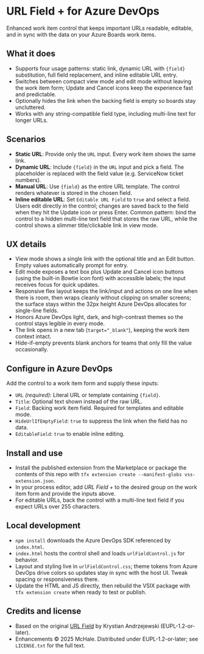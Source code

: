 # URL Field + for Azure DevOps

Enhanced work item control that keeps important URLs readable, editable, and in sync with the data on your Azure Boards work items.

## What it does
- Supports four usage patterns: static link, dynamic URL with `{field}` substitution, full field replacement, and inline editable URL entry.
- Switches between compact view mode and edit mode without leaving the work item form; Update and Cancel icons keep the experience fast and predictable.
- Optionally hides the link when the backing field is empty so boards stay uncluttered.
- Works with any string-compatible field type, including multi-line text for longer URLs.

## Scenarios
- **Static URL**: Provide only the `URL` input. Every work item shows the same link.
- **Dynamic URL**: Include `{field}` in the `URL` input and pick a field. The placeholder is replaced with the field value (e.g. ServiceNow ticket numbers).
- **Manual URL**: Use `{field}` as the entire URL template. The control renders whatever is stored in the chosen field.
- **Inline editable URL**: Set `Editable URL Field` to `true` and select a field. Users edit directly in the control; changes are saved back to the field when they hit the Update icon or press Enter. Common pattern: bind the control to a hidden multi-line text field that stores the raw URL, while the control shows a slimmer title/clickable link in view mode.

## UX details
- View mode shows a single link with the optional title and an Edit button. Empty values automatically prompt for entry.
- Edit mode exposes a text box plus Update and Cancel icon buttons (using the built-in Bowtie icon font) with accessible labels; the input receives focus for quick updates.
- Responsive flex layout keeps the link/input and actions on one line when there is room, then wraps cleanly without clipping on smaller screens; the surface stays within the 32px height Azure DevOps allocates for single-line fields.
- Honors Azure DevOps light, dark, and high-contrast themes so the control stays legible in every mode.
- The link opens in a new tab (`target="_blank"`), keeping the work item context intact.
- Hide-if-empty prevents blank anchors for teams that only fill the value occasionally.

## Configure in Azure DevOps
Add the control to a work item form and supply these inputs:
- `URL` *(required)*: Literal URL or template containing `{field}`.
- `Title`: Optional text shown instead of the raw URL.
- `Field`: Backing work item field. Required for templates and editable mode.
- `HideUrlIfEmptyField`: `true` to suppress the link when the field has no data.
- `EditableField`: `true` to enable inline editing.

## Install and use
- Install the published extension from the Marketplace or package the contents of this repo with `tfx extension create --manifest-globs vss-extension.json`.
- In your process editor, add *URL Field +* to the desired group on the work item form and provide the inputs above.
- For editable URLs, back the control with a multi-line text field if you expect URLs over 255 characters.

## Local development
- `npm install` downloads the Azure DevOps SDK referenced by `index.html`.
- `index.html` hosts the control shell and loads `urlFieldControl.js` for behavior.
- Layout and styling live in `urlFieldControl.css`; theme tokens from Azure DevOps drive colors so updates stay in sync with the host UI. Tweak spacing or responsiveness there.
- Update the HTML and JS directly, then rebuild the VSIX package with `tfx extension create` when ready to test or publish.

## Credits and license
- Based on the original [URL Field](https://github.com/krypu/azure-devops-extension-url-field) by Krystian Andrzejewski (EUPL-1.2-or-later).
- Enhancements © 2025 McHale. Distributed under EUPL-1.2-or-later; see `LICENSE.txt` for the full text.
